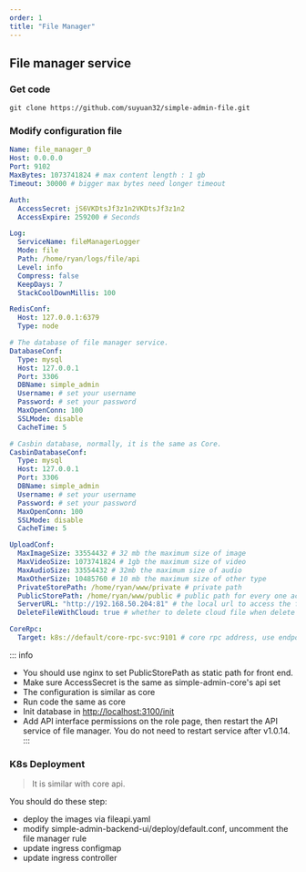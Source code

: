 ```yaml
---
order: 1
title: "File Manager"
---
```


## File manager service

### Get code

```shell
git clone https://github.com/suyuan32/simple-admin-file.git
```

### Modify configuration file

```yaml
Name: file_manager_0
Host: 0.0.0.0
Port: 9102
MaxBytes: 1073741824 # max content length : 1 gb
Timeout: 30000 # bigger max bytes need longer timeout

Auth:
  AccessSecret: jS6VKDtsJf3z1n2VKDtsJf3z1n2
  AccessExpire: 259200 # Seconds

Log:
  ServiceName: fileManagerLogger
  Mode: file
  Path: /home/ryan/logs/file/api
  Level: info
  Compress: false
  KeepDays: 7
  StackCoolDownMillis: 100

RedisConf:
  Host: 127.0.0.1:6379
  Type: node

# The database of file manager service.
DatabaseConf:
  Type: mysql
  Host: 127.0.0.1
  Port: 3306
  DBName: simple_admin
  Username: # set your username
  Password: # set your password
  MaxOpenConn: 100
  SSLMode: disable
  CacheTime: 5

# Casbin database, normally, it is the same as Core.
CasbinDatabaseConf:
  Type: mysql
  Host: 127.0.0.1
  Port: 3306
  DBName: simple_admin
  Username: # set your username
  Password: # set your password
  MaxOpenConn: 100
  SSLMode: disable
  CacheTime: 5

UploadConf:
  MaxImageSize: 33554432 # 32 mb the maximum size of image
  MaxVideoSize: 1073741824 # 1gb the maximum size of video
  MaxAudioSize: 33554432 # 32mb the maximum size of audio
  MaxOtherSize: 10485760 # 10 mb the maximum size of other type
  PrivateStorePath: /home/ryan/www/private # private path
  PublicStorePath: /home/ryan/www/public # public path for every one access e.g. nginx path
  ServerURL: "http://192.168.50.204:81" # the local url to access the files
  DeleteFileWithCloud: true # whether to delete cloud file when delete the data in database

CoreRpc:
  Target: k8s://default/core-rpc-svc:9101 # core rpc address, use endpoint in local | core 服务RPC地址，本地测试使用直连
```

::: info

- You should use nginx to set PublicStorePath as static path for front end.
- Make sure AccessSecret is the same as simple-admin-core's api set
- The configuration is similar as core
- Run code the same as core
- Init database in <http://localhost:3100/init>
- Add API interface permissions on the role page, then restart the API service of file manager. You do not need to restart service after v1.0.14.
  :::

### K8s Deployment

> It is similar with core api.

You should do these step:

- deploy the images via fileapi.yaml
- modify simple-admin-backend-ui/deploy/default.conf, uncomment the file manager rule
- update ingress configmap
- update ingress controller
